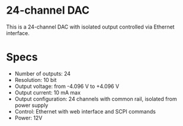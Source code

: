 # 24-channel DAC
This is a 24-channel DAC with isolated output controlled via Ethernet interface. 
# Specs
- Number of outputs: 24
- Resolution: 10 bit
- Output voltage: from -4.096 V to +4.096 V
- Output current: 10 mA max
- Output configuration: 24 channels with common rail, isolated from power supply
- Control: Ethernet with web interface and SCPI commands
- Power: 12V
